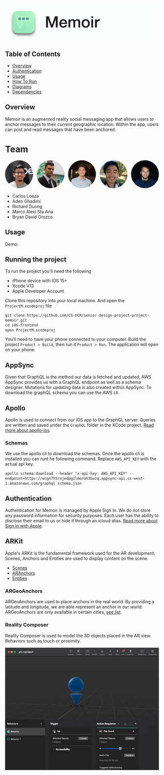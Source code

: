 ![Memoir](./images/banner.jpg?raw=true "Memoir")


## Table of Contents
- [Overview](#overview)
- [Authentication](#authentication)
- [Usage](#usage)
- [How To Run](#how-to-run)
- [Diagrams](#diagrams)
- [Dependencies](#dependencies)

## Overview
Memoir is an augmented reality social messaging app that allows users to anchor messages to their current geographic location. Within the app, users can post and read messages that have been anchored.

# Team
![Contributors](./images/contributors.png)
- Carlos Loeza
- Aden Ghadimi
- Richard Duong
- Marco Alexi Sta Ana
- Bryan David Orozco


## Usage
Demo: <Link to youtube video>

<Screenshot of application>

## Running the project
To run the project you'll need the following
 - iPhone device with IOS 15+
 - Xcode V13
 - Apple Developer Account

Clone this repository into your local machine. And open the `ProjectM.xcodeproj` file
```shell
git clone https://github.com/CS-UCR/senior-design-project-project-memoir.git
cd iOS-frontend
open ProjectM.xcodeproj
```
You'll need to have your phone connected to your computer. Build the project `Product > Build`, then run it `Product > Run`. The application will open on your phone.
 
 ## AppSync
Given that GraphQL is the method our data is fetched and updated, AWS AppSync provides us with a GraphQL endpoint as well as a schema designer. Mutations for updating data is also created within AppSync. To download the graphQL schema you can use the AWS cli.

## Apollo
Apollo is used to connect from our iOS app to the GraphGL server. Queries are written and saved under the `GraphQL` folder in the XCode project. [Read more about apollo-ios](https://www.apollographql.com/docs/ios/tutorial/tutorial-add-sdk/).

### Schemas
We use the apollo cli to download the schemas. Once the apollo cli is installed you can runt he following command. Replace `AWS_API_KEY` with the actual api key.
```shell
apollo schema:download --header "x-api-key: AWS_API_KEY" --endpoint=https://wcgn7h5rojedpgzlmoroh3bazq.appsync-api.us-west-1.amazonaws.com/graphql schema.json
```
 
## Authentication
Authentication for Memoir is managed by Apple Sign In. We do not store any password information for security purposes. Each user has the ability to disclose their email to us or hide it through an icloud alias. [Read more about Sign In with Apple](https://developer.apple.com/documentation/sign_in_with_apple).

## ARKit
Apple's ARKit is the fundamental framework used for the AR development. Scenes, Anchors and Entities are used to display content on the scene.
 - [Scenes](https://developer.apple.com/documentation/arkit/arscnview/2875547-scene)
 - [ARAnchors](https://developer.apple.com/documentation/arkit/aranchor)
 - [Entities](https://developer.apple.com/documentation/realitykit/entity)

### ARGeoAnchors
ARGeoAnchors are used to place anchors in the real world. By providing a latitude and longitude, we are able represent an anchor in our world. ARGeoAnchors are only available in certain cities, [see list](https://developer.apple.com/documentation/arkit/argeotrackingconfiguration). 

### Reality Composer
Reality Composer is used to model the 3D objects placed in the AR view. Behaviors such as touch or proximity.  

![Reality Composer](./images/reality-composer.png "Reality Composer" )
